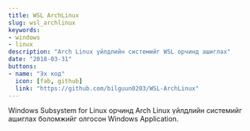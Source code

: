 ```yaml
---
title: WSL ArchLinux
slug: wsl_archlinux
keywords: 
- windows
- linux
description: "Arch Linux үйлдлийн системийг WSL орчинд ашиглах"
date: "2018-03-31"
buttons:
- name: "Эх код"
  icon: [fab, github]
  link: "https://github.com/bilguun0203/WSL-ArchLinux"
---
```


Windows Subsystem for Linux орчинд Arch Linux үйлдлийн системийг ашиглах боломжийг олгосон Windows Application.